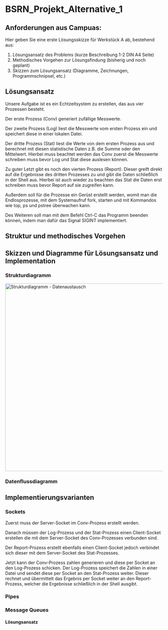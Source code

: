 # BSRN_Projekt_Alternative_1
## Anforderungen aus Campuas:
Hier geben Sie eine erste Lösungsskizze für Werkstück A ab, bestehend aus:

1. Lösungsansatz des Problems (kurze Beschreibung 1-2 DIN A4 Seite)
2. Methodisches Vorgehen zur Lösungsfindung (bisherig und noch geplant)
3. Skizzen zum Lösungsansatz (Diagramme, Zeichnungen, Programmschnipsel, etc.)

## Lösungsansatz
Unsere Aufgabe ist es ein Echtzeitsystem zu erstellen, das aus vier Prozessen besteht. 

Der erste Prozess (Conv) generiert zufällige Messwerte.  

Der zweite Prozess (Log) liest die Messwerte vom ersten Prozess ein und speichert diese in einer lokalen Datei.  

Der dritte Prozess (Stat) liest die Werte von dem ersten Prozess aus und berechnet mit diesen statistische Daten z.B. die Summe oder den Mittelwert. Hierbei muss beachtet werden das Conv zuerst die Messwerte schreiben muss bevor Log und Stat diese auslesen können.  

Zu guter Letzt gibt es noch den vierten Prozess (Report). Dieser greift direkt auf die Ergebnisse des dritten Prozesses zu und gibt die Daten schließlich in der Shell aus. Hierbei ist auch wieder zu beachten das Stat die Daten erst schreiben muss bevor Report auf sie zugreifen kann. 

Außerdem soll für die Prozesse ein Gerüst erstellt werden,  womit man die Endlosprozesse, mit dem Systemaufruf fork, starten und mit Kommandos wie top, ps und pstree überwachen kann. 

Des Weiteren soll man mit dem Befehl Ctrl-C das Programm beenden können, indem man dafür das Signal SIGINT implementiert. 

## Struktur und methodisches Vorgehen
## Skizzen und Diagramme für Lösungsansatz und Implementation
### Strukturdiagramm

<img width="600" alt="Strukturdiagramm - Datenaustausch" src="https://user-images.githubusercontent.com/112110296/235185286-2b54c30e-961e-4e67-895f-d6a09a51f6c4.png">

### Datenflussdiagramm
## Implementierungsvarianten
### Sockets
Zuerst muss der Server-Socket im Conv-Prozess erstellt werden.  

Danach müssen der Log-Prozess und der Stat-Prozess einen Client-Socket erstellen die mit dem Server-Socket des Conv-Prozesses verbunden sind. 

Der Report-Prozess erstellt ebenfalls einen Client-Socket jedoch verbindet sich dieser mit dem Server-Socket des Stat-Prozesses. 

Jetzt kann der Conv-Prozess zahlen generieren und diese per Socket an den Log-Prozess schicken. Der Log-Prozess speichert die Zahlen in einer Datei und sendet diese per Socket an den Stat-Prozess weiter. Dieser rechnet und übermittelt das Ergebnis per Socket weiter an den Report-Prozess, welcher die Ergebnisse schließlich in der Shell ausgibt.

### Pipes
### Message Queues
#### Lösungsansatz
